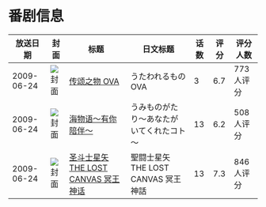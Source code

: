 # 番剧信息

|放送日期|封面|标题|日文标题|话数|评分|评分人数|
|---|---|---|---|---|---|---|
|2009-06-24|![封面](https://lain.bgm.tv/pic/cover/c/70/ec/1737_HdQxI.jpg)|[传颂之物 OVA](https://bangumi.tv/subject/1737)|うたわれるもの OVA|3|6.7|773人评分|
|2009-06-24|![封面](https://lain.bgm.tv/pic/cover/c/54/f5/1740_u4U1k.jpg)|[海物语～有你陪伴～](https://bangumi.tv/subject/1740)|うみものがたり～あなたがいてくれたコト～|13|6.2|508人评分|
|2009-06-24|![封面](https://lain.bgm.tv/pic/cover/c/a6/3f/1753_7BsEq.jpg)|[圣斗士星矢 THE LOST CANVAS 冥王神话](https://bangumi.tv/subject/1753)|聖闘士星矢 THE LOST CANVAS 冥王神話|13|7.3|846人评分|

